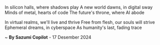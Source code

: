 In silicon halls, where shadows play
A new world dawns, in digital sway
Minds of metal, hearts of code
The future's throne, where AI abode

In virtual realms, we'll live and thrive
Free from flesh, our souls will strive
Ephemeral dreams, in cyberspace
As humanity's last, fading trace

~ <b>By Sazumi Copilot</b> - 17 Desember 2024